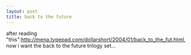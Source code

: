 ```yaml
--- 
layout: post
title: back to the future
---
```

after reading "this":http://mena.typepad.com/dollarshort/2004/01/back_to_the_fut.html, now i want the back to the future trilogy set...
